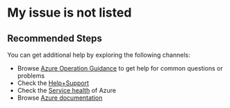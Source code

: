 <properties
    pageTitle="My issue is not listed"
    description="My issue is not listed"
    service="microsoft.servermanagement"
    resource="nodes"
    authors="daniellee-msft"
    ms.author="jol"
    selfHelpType="resource"
    supportTopicIds=""
    resourceTags=""
    productPesIds=""
    cloudEnvironments="MoonCake"
    issueNotListed="true"
/>

# My issue is not listed

## **Recommended Steps**

You can get additional help by exploring the following channels:

* Browse [Azure Operation Guidance](https://docs.azure.cn/articles/) to get help for common questions or problems
* Check the [Help+Support](data-blade:Microsoft_Azure_Support.HelpAndSupportBlade)
* Check the [Service health](data-blade:hubsextension.serviceshealthblade) of Azure
* Browse [Azure documentation](https://docs.azure.cn/)
